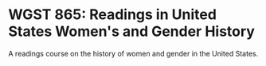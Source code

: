 # WGST 865: Readings in United States Women's and Gender History

A readings course on the history of women and gender in the United States.